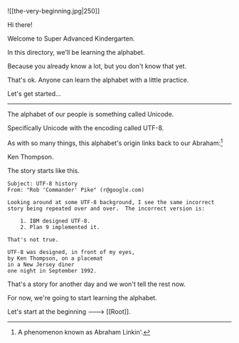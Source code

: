 ![[the-very-beginning.jpg|250]]

Hi there!

Welcome to Super Advanced Kindergarten.

In this directory, we'll be learning the alphabet.

Because you already know a lot, but you don't know that yet.

That's ok. Anyone can learn the alphabet with a little practice.

Let's get started...

---

The alphabet of our people is something called Unicode.

Specifically Unicode with the encoding called UTF-8.

As with so many things, this alphabet's origin links back to our Abraham:[^1]

Ken Thompson.

The story starts like this.

```
Subject: UTF-8 history
From: "Rob 'Commander' Pike" (r@google.com)

Looking around at some UTF-8 background, I see the same incorrect
story being repeated over and over.  The incorrect version is:

    1. IBM designed UTF-8.
    2. Plan 9 implemented it.

That's not true.

UTF-8 was designed, in front of my eyes,
by Ken Thompson, on a placemat
in a New Jersey diner
one night in September 1992.
```

That's a story for another day and we won't tell the rest now.

For now, we're going to start learning the alphabet.

Let's start at the beginning 🡒 [[Root]].

[^1]: A phenomenon known as Abraham Linkin'.[^2]
[^2]: Damn that was a good pun.[^3]
[^3]: For more, see Book 3.